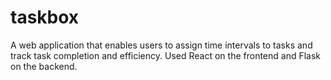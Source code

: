 # taskbox

A web application that enables users to assign time intervals to tasks and track task completion and efficiency. Used React on the frontend and Flask on the backend. 

